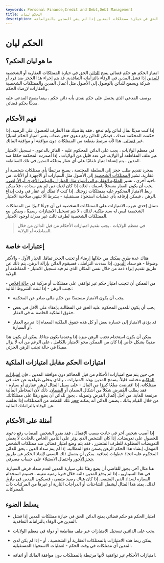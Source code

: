 ```yaml
---
keywords: Personal Finance,Credit and Debt,Debt Management
title: الحكم ليان
description: امتياز الحكم هو حكم محكمة يمنح الدائن الحق في حيازة ممتلكات المدين إذا لم يفي المدين بالتزاماته.
---
```


# الحكم ليان
## ما هو ليان الحكم؟

امتياز الحكم هو حكم قضائي يمنح [الدائن](/creditor) الحق في حيازة الممتلكات العقارية أو الشخصية [للمدين](/debtor) إذا فشل المدين في الوفاء بالتزاماته التعاقدية. قد يتم إجراء هذا الحجز ضد فرد أو شركة ويسمح للدائن بالوصول إلى الأصول مثل أعمال المدين والممتلكات الشخصية والعقارات لإرضاء الحكم.

يوصف المدعي الذي يحصل على حكم نقدي بأنه دائن حكم ، بينما يصبح المدعى عليه مدينًا بحكم قضائي.

## فهم الأحكام

إذا كنت مدينًا بمال لدائن ولم تدفع ، فقد يقاضيك هذا الطرف للحصول على الرصيد. إذا حكمت المحكمة ضدك ، فيمكن للدائن رفع دعوى حجز ضدك. يعتبر امتياز الحكم امتيازًا غير [قضائي](/lien). هذا لأنه مرتبط بقطعة من الممتلكات دون موافقة أو موافقة المالك.

في معظم الولايات ، يجب على الدائن المحكوم عليه - الفائز بالدعوى - تسجيل الامتياز عبر ملف المقاطعة أو الولاية. في عدد قليل من الولايات ، إذا أصدرت المحكمة حكمًا ضد المدين ، يتم إنشاء امتياز تلقائيًا على أي عقار يمتلكه المدين في تلك المقاطعة.

بمجرد تقديم طلب حجز إلى السلطة المختصة ، يصبح مرتبطًا بأي ممتلكات شخصية أو عقارية. تشير [الممتلكات الشخصية](/personalproperty) إلى الأصول مثل السيارات أو الأجهزة أو الأثاث. من ناحية أخرى ، تشير [الملكية العقارية إلى أشياء مثل المنازل والمباني الأخرى أو الأراضي.](/real-property) يجب أن يكون العقار مسجلاً باسمك ، لذلك إذا كان لديك دين لم يتم سداده ، فلا يمكن ربط الامتياز المحكوم عليه بممتلكات زوجتك. إذا كنت لا تملك أي عقار في وقت إيداع الرهن ، فيمكن إرفاقه بأي عمليات استحواذ مستقبلية - بشرط ألا تنتهي صلاحية الامتياز.

تتمثل إحدى عيوب الامتيازات على الممتلكات الشخصية في أن جزءًا كبيرًا من الممتلكات الشخصية ليس له سند ملكية. لذلك ، لا يتم تسجيل الامتيازات رسميًا ، ويمكن بيع الممتلكات الشخصية لطرف ثالث غير مدرك لوجود الامتياز.

> في معظم الولايات ، يجب تقديم امتيازات الأحكام من قبل الدائن من خلال المقاطعة أو الولاية.

>

## إعتبارات خاصة

هناك عدة طرق يمكنك من خلالها إرضاء أو تجنب الحجز تمامًا. الخيار الأول - والأكثر وضوحًا - هو سداد [الديون](/debt). إذا سددت التزامك ، فسيقوم الدائن بإزالة الرهن. يتم ذلك عن طريق تقديم إبراء ذمة من خلال نفس المكان الذي تم فيه تسجيل الامتياز - المقاطعة أو الولاية.

من الممكن أن تتجنب امتياز حكم غير توافقي على ممتلكات أو مركبة في [حالة إفلاس](/bankruptcy) - تجنب الرهن - إذا ثبتت الشروط التالية:

- يجب أن يكون الامتياز مستمدًا من حكم مالي صادر عن المحكمة.

- يجب أن يكون للمدين المحكوم عليه الحق في المطالبة بإعفاء على الأقل في بعض حقوق الملكية الخاصة به في العقار.

- قد يؤدي الامتياز إلى خسارة بعض أو كل هذه حقوق الملكية المعفاة إذا تم بيع العقار أو السيارة.

يمكن أن يكون استخدام تجنب الرهن ميزة إذا وعندما يكون متاحًا. يمكن أن يكون هذا مفيدًا بشكل خاص إذا كان من الممكن محو الامتياز بالكامل ، على الرغم من أنه لا يزال مفيدًا في حالة تجنب الرهن الجزئي.

## امتيازات الحكم مقابل امتيازات الملكية

في حين يتم منح امتيازات الأحكام من قبل المحاكم دون موافقة المدين ، فإن [امتيازات الملكية](/property-lien) مختلفة قليلاً. يسمح المدين بهذه الامتيازات ، والذي يتخلى طواعية عن حقه في ممتلكاته. إذا اقترضت مبلغًا كبيرًا من المال - على سبيل المثال لرهن عقاري أو سيارة - فقد يطلب المُقرض شكلاً من أشكال الضمان أو [الضمان](/collateral). ذلك لأن المخاطر المالية مرتفعة للغاية. من أجل إكمال القرض وتمويله ، يجوز للدائن أن يضع رهنًا على ممتلكاتك. من خلال القيام بذلك ، يضمن الدائن أنه يمكنه [حجز](/foreclosure) تلك القطعة من الممتلكات إذا تخلفت عن الوفاء بالتزاماتك المالية.

## أمثلة على الأحكام

إذا أصيب شخص آخر في حادث بسبب الإهمال ، فقد يقرر الشخص المصاب رفع دعوى للحصول على تعويضات. إذا كان الشخص الذي يؤثر على التأمين الخاص بالحادث لا يغطي التعويضات المطلوبة للطرف المتضرر ، فقد يتم وضع امتياز قضائي ضد ممتلكات الشخص المهمل. إنشاء هذا الحكم الرهن يضمن دفع المطالبة. إذا لم يتم سداد الدين ، يحق للدائن المحكوم عليه اتخاذ خطوات إضافية. يمكن أن يشمل ذلك السعي لإنفاذ الحكم عن طريق [حجز الأجور](/garnishment) واحتمال الاستيلاء على حساب مصرفي.

هنا مثال آخر. يجوز للقاضي أن يضع رهنًا على سيارة المدين لعدم سداد قرض السيارة. في هذا السيناريو ، إذا لم يدفع المدين دائنه خلال فترة زمنية معينة ، فسيتم استخدام السيارة لسداد الدين المتبقي. إذا كان هناك رصيد متبقي ، فسيكون المدين في مأزق لذلك. يمتد هذا المثال ليشمل الشاحنات أو الدراجات النارية أو غيرها من المركبات ذات المحركات.

## يسلط الضوء

- امتياز الحكم هو حكم قضائي يمنح الدائن الحق في حيازة ممتلكات المدين إذا فشل المدين في الوفاء بالتزاماته التعاقدية.

- يجب على الدائنين تسجيل الامتيازات عبر ملف مقاطعة أو دولة في معظم الولايات.

- يمكن ربط هذه الامتيازات بالممتلكات العقارية أو الشخصية ، أو - إذا لم يكن لدى المدين أي ممتلكات في وقت الحكم - لعمليات الاستحواذ المستقبلية.

- امتيازات الأحكام غير توافقية لأنها مرتبطة بالممتلكات دون موافقة المالك أو اتفاقه.

